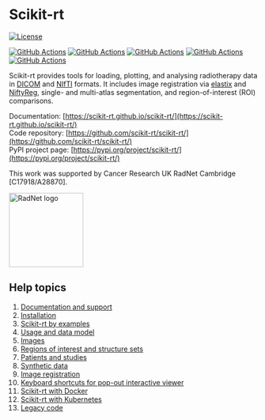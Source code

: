 # Scikit-rt

[![License](https://img.shields.io/github/license/scikit-rt/scikit-rt)](https://github.com/scikit-rt/scikit-rt/blob/master/LICENSE)

[![GitHub Actions](https://github.com/scikit-rt/scikit-rt/actions/workflows/docker.yml/badge.svg)](https://github.com/scikit-rt/scikit-rt/actions/workflows/docker.yml)
[![GitHub Actions](https://github.com/scikit-rt/scikit-rt/actions/workflows/pypi.yml/badge.svg)](https://github.com/scikit-rt/scikit-rt/actions/workflows/pypi.yml)
[![GitHub Actions](https://github.com/scikit-rt/scikit-rt/actions/workflows/sphinx.yml/badge.svg)](https://github.com/scikit-rt/scikit-rt/actions/workflows/sphinx.yml)
[![GitHub Actions](https://github.com/scikit-rt/scikit-rt/actions/workflows/macos.yml/badge.svg)](https://github.com/scikit-rt/scikit-rt/actions/workflows/macos.yml)
[![GitHub Actions](https://github.com/scikit-rt/scikit-rt/actions/workflows/windows.yml/badge.svg)](https://github.com/scikit-rt/scikit-rt/actions/workflows/windows.yml)

Scikit-rt provides tools for loading, plotting, and analysing
radiotherapy data in [DICOM](https://www.dicomstandard.org/) and
[NIfTI](https://nifti.nimh.nih.gov/) formats.  It includes
image registration via [elastix](https://elastix.lumc.nl/)
and [NiftyReg](http://cmictig.cs.ucl.ac.uk/wiki/index.php/NiftyReg),
single- and multi-atlas segmentation, and region-of-interest (ROI)
comparisons.

Documentation: [https://scikit-rt.github.io/scikit-rt/](https://scikit-rt.github.io/scikit-rt/)  
Code repository: [https://github.com/scikit-rt/scikit-rt/](https://github.com/scikit-rt/scikit-rt/)  
PyPI project page: [https://pypi.org/project/scikit-rt/](https://pypi.org/project/scikit-rt/)  

This work was supported by Cancer Research UK RadNet Cambridge [C17918/A28870].

<img src="docs/images/Radnet Cambridge.png" alt="RadNet logo" height="150"/>

## Help topics

1. [Documentation and support](docs/markdown/support.md)
2. [Installation](docs/markdown/installation.md)
3. [Scikit-rt by examples](docs/markdown/examples.md)
4. [Usage and data model](docs/markdown/usage.md)
5. [Images](docs/markdown/images.md)
6. [Regions of interest and structure sets](docs/markdown/structures.md)
7. [Patients and studies](docs/markdown/patients_and_studies.md)
8. [Synthetic data](docs/markdown/simulation.md)
9. [Image registration](docs/markdown/registration.md)
10. [Keyboard shortcuts for pop-out interactive viewer](docs/markdown/keyboard_shortcuts.md)
11. [Scikit-rt with Docker](docs/markdown/docker.md)
12. [Scikit-rt with Kubernetes](docs/markdown/kubernetes.md)
13. [Legacy code](docs/markdown/legacy.md)
